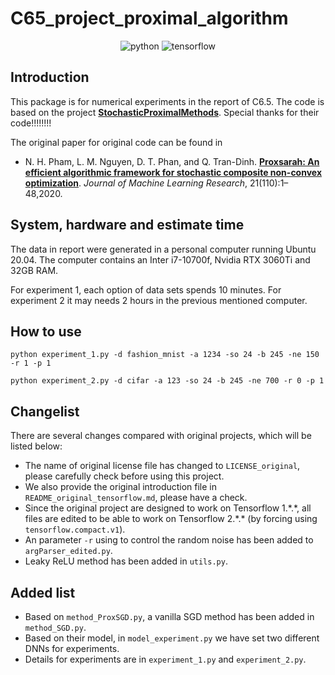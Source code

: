 # C65_project_proximal_algorithm

<p align="center">
<img alt="python" src="https://img.shields.io/badge/python-3.8.8-blue?logo=python">
<img alt="tensorflow" src="https://img.shields.io/badge/tensorflow-2.5.0-orange?logo=tensorflow">
</p>

## Introduction

This package is for numerical experiments in the report of C6.5. The code is based on the project **[StochasticProximalMethods](https://github.com/unc-optimization/StochasticProximalMethods)**. Special thanks for their code!!!!!!!!

The original paper for original code can be found in 

* N. H. Pham, L. M. Nguyen, D. T. Phan, and Q. Tran-Dinh. **[Proxsarah: An efficient algorithmic framework for stochastic composite non-convex optimization](http://jmlr.org/papers/v21/19-248.html)**. <em>Journal of Machine Learning Research</em>, 21(110):1–48,2020.

## System, hardware and estimate time

The data in report were generated in a personal computer running Ubuntu 20.04. The computer contains an Inter i7-10700f, Nvidia RTX 3060Ti and 32GB RAM.

For experiment 1, each option of data sets spends 10 minutes. For experiment 2 it may needs 2 hours in the previous mentioned computer.

## How to use

```text
python experiment_1.py -d fashion_mnist -a 1234 -so 24 -b 245 -ne 150 -r 1 -p 1
```
```text
python experiment_2.py -d cifar -a 123 -so 24 -b 245 -ne 700 -r 0 -p 1
```


## Changelist

There are several changes compared with original projects, which will be listed below:

* The name of original license file has changed to ``LICENSE_original``, please carefully check before using this project.
* We also provide the original introduction file in ``README_original_tensorflow.md``, please have a check.
* Since the original project are designed to work on Tensorflow 1.\*.\*, all files are edited to be able to work on Tensorflow 2.\*.\* (by forcing using `tensorflow.compact.v1`).
* An parameter `-r` using to control the random noise has been added to ``argParser_edited.py``.
* Leaky ReLU method has been added in ``utils.py``.

## Added list

* Based on ``method_ProxSGD.py``, a vanilla SGD method has been added in ``method_SGD.py``.
* Based on their model, in ``model_experiment.py`` we have set two different DNNs for experiments.
* Details for experiments are in ``experiment_1.py`` and ``experiment_2.py``.
